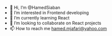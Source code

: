 - 👋 Hi, I’m @HamedSiaban
- 👀 I’m interested in Frontend developing
- 🌱 I’m currently learning React
- 💞️ I’m looking to collaborate on React projects
- 📫 How to reach me hamed.mjafari@yahoo.com

<!---
HamedSiaban/HamedSiaban is a ✨ special ✨ repository because its `README.md` (this file) appears on your GitHub profile.
You can click the Preview link to take a look at your changes.
--->
